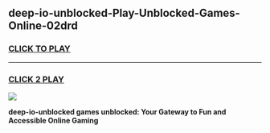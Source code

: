 
## deep-io-unblocked-Play-Unblocked-Games-Online-02drd
<h3>
<a href="https://premium76.site?title=deep-io-unblocked&ref=25A">CLICK TO PLAY</a></h3>
<hr>

<h3>
<a href="https://premium76.site?title=deep-io-unblocked&ref=25A">CLICK 2 PLAY</a>
  
</h3>

<a href="https://premium76.site?title=deep-io-unblocked&ref=25A"><img src="https://clearcache.store/games.png"></a>


**deep-io-unblocked games unblocked: Your Gateway to Fun and Accessible Online Gaming**
